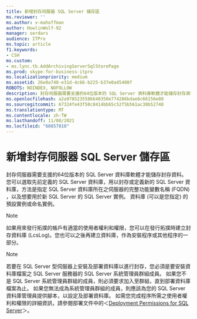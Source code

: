```yaml
---
title: 新增封存伺服器 SQL Server 儲存區
ms.reviewer: ''
ms.author: v-mahoffman
author: HowlinWolf-92
manager: serdars
audience: ITPro
ms.topic: article
f1.keywords:
- CSH
ms.custom:
- ms.lync.tb.AddArchivingServerSqlStorePage
ms.prod: skype-for-business-itpro
ms.localizationpriority: medium
ms.assetid: 26e0a748-e31d-4c66-b225-b37e0a45408f
ROBOTS: NOINDEX, NOFOLLOW
description: 封存伺服器需要支援的64位版本的 SQL Server 資料庫軟體才能儲存封存資料。 您可以選取先前定義的 SQL Server 資料庫，用以封存或定義新的 SQL Server 資料庫，方法是指定 SQL Server 資料庫所在之伺服器的完整功能變數名稱 (FQDN) ，以及想要用於新 SQL Server 的 SQL Server 實例。 資料庫 (可以是您指定) 的預設實例或命名實例。
ms.openlocfilehash: a2a9785235586640350e774286bdae6c66156e80
ms.sourcegitcommit: 67324fe43f50c8414bb65c52f5b561ac30b52748
ms.translationtype: MT
ms.contentlocale: zh-TW
ms.lasthandoff: 11/08/2021
ms.locfileid: "60857810"
---
```

# <a name="add-archiving-server-sql-server-store"></a>新增封存伺服器 SQL Server 儲存區

封存伺服器需要支援的64位版本的 SQL Server 資料庫軟體才能儲存封存資料。 您可以選取先前定義的 SQL Server 資料庫，用以封存或定義新的 SQL Server 資料庫，方法是指定 SQL Server 資料庫所在之伺服器的完整功能變數名稱 (FQDN) ，以及想要用於新 SQL Server 的 SQL Server 實例。 資料庫 (可以是您指定) 的預設實例或命名實例。

> [!NOTE]
> 如果用來發行拓撲的帳戶有適當的使用者權利和權限，您可以在發行拓撲時建立封存資料庫 (LcsLog)。您也可以之後再建立資料庫，作為安裝程序或其他程序的一部分。

> [!NOTE]
> 若要在 SQL Server 型伺服器上安裝及部署資料庫以進行封存，您必須是要安裝資料庫檔案之 SQL Server 服務器的 SQL Server 系統管理員群組成員。 如果您不是 SQL Server 系統管理員群組的成員，則必須要求加入至群組，直到部署資料庫檔案為止。 如果您無法成為系統管理員群組的成員，則應該為您的 SQL Server 資料庫管理員提供腳本，以設定及部署資料庫。 如需您完成程序所需之使用者權利和權限的詳細資訊，請參閱部署文件中的＜[Deployment Permissions for SQL Server](/previous-versions/office/lync-server-2013/lync-server-2013-deployment-permissions-for-sql-server)＞。